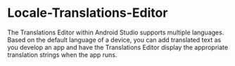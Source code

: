 # Locale-Translations-Editor

The Translations Editor within Android Studio supports multiple languages. Based on the 
default language of a device, you can add translated text as you develop an app and have the 
Translations Editor display the appropriate translation strings when the app runs.
